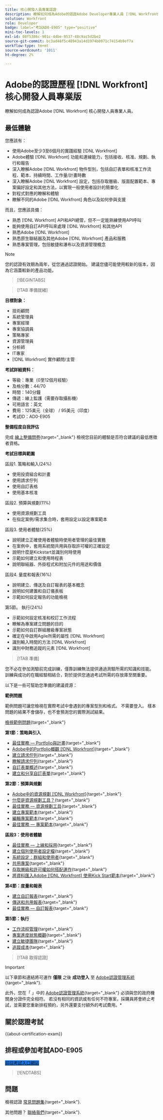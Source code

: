 ```yaml
---
title: 核心開發人員專業認證
description: 瞭解如何成為Adobe的認證Adobe Developer專業人員 [!DNL Workfront].
solution: Workfront
role: Developer
badge: label="考試AD0-E905" type="positive"
mini-toc-levels: 1
exl-id: 08f5386c-901c-44be-9537-48c9ac5d2be2
source-git-commit: bc3ad48f5c48943a14d1974b0971c74154b9ef7a
workflow-type: tm+mt
source-wordcount: '1011'
ht-degree: 2%

---
```


# Adobe的認證歷程 [!DNL Workfront] 核心開發人員專業版

瞭解如何成為認證Adobe [!DNL Workfront] 核心開發人員專業人員。

## 最低體驗

您應該有：

* 使用Adobe至少3至6個月的實踐經驗 [!DNL Workfront]
* Adobe體驗 [!DNL Workfront] 功能和連線能力，包括接收、核准、規劃、執行和報告
* 深入瞭解Adobe [!DNL Workfront] 物件型別，包括自訂表單和核准工作流程、範本、持續時間、工作量/計畫時數
* 深入瞭解Adobe [!DNL Workfront] 設定，包括存取層級、版面配置範本、專案偏好設定和其他方法，以實現一般使用者設計的簡單化
* 對程式對應的瞭解和體驗
* 瞭解不同的Adobe [!DNL Workfront] 角色以及如何參與支援

而且，您應該具備：

* 熟悉 [!DNL Workfront] API和API總管，但不一定能熟練使用API呼叫
* 能夠使用自訂API呼叫來處理 [!DNL Workfront] 和其他API
* 熟悉Adobe [!DNL Workfront]
* 熟悉原生聯結器及其他Adobe [!DNL Workfront] 產品和服務
* 熟悉專案管理，包括敏捷和瀑布以及資源管理概念

>[!NOTE]
>
>您的認證有效期為兩年，從您通過認證開始。 建議您儘可能使用較新的版本，因為它涵蓋較新的產品功能。

>[!BEGINTABS]

>[!TAB 準備就緒]

**目標對象：**

* 技術顧問
* 系統管理員
* 專案經理
* 專案協調員
* 策略專家
* 資源管理員
* 分析師
* IT專家
* [!DNL Workfront] 實作顧問/主管

**考試詳細資料：**

* 等級：專業（0至12個月經驗）
* 及格分數：44/70
* 時間：140分鐘
* 傳遞：線上監護（需要存取攝影機）
* 可用語言：英文
* 費用：125美元（全球） / 95美元（印度）
* 考試ID：AD0-E905

**整備程度自我評估**

完成 [線上整備問卷](https://scorpion.caveon.com/launchpad/ad-q-e905-readiness-questionnaire-for-adobe-workfront-core-developer-professional/ad-q-e905-readiness-questionnaire-for-adobe-workfront-core-developer-professional){target="_blank"} 檢視您目前的體驗是否符合建議的最低應徵者資格。

**考試目標與範圍**

區段1. 策略和輸入(24%)

* 使用投資組合和計畫
* 使用請求佇列
* 使用自訂表格
* 使用基本核准

區段2. 預算與規劃(11%)

* 使用資源規劃工具
* 在指定案例/需求集合時，套用設定以設定專案範本

區段3. 使用者體驗(25%)

* 說明建立正確使用者體驗時使用者管理的最佳實務
* 在案例中，套用系統間共用與存取許可權的正確設定
* 說明什麼是Kickstart並識別何時使用
* 示範如何建立和使用時程表
* 說明聯結器、外掛程式和附加元件的用途和價值

區段4. 量度和報表(16%)

* 說明建立、傳送及自訂報表的基本概念
* 說明如何建置和自訂儀表板
* 示範如何設定報告的功能檢視

第5節。 執行(24%)

* 示範如何設定核准和校訂工作流程
* 瞭解為專案建立問題的目的
* 示範如何自訂群組層級專案狀態
* 確定在中啟用Agile所需的屬性 [!DNL Workfront]
* 識別輸入時間的方法 [!DNL Workfront]
* 識別中財務追蹤的元素 [!DNL Workfront]

>[!TAB 準備]

您不必在參加測驗前完成訓練，僅靠訓練無法提供通過測驗所需的知識和技能。 訓練與成功的在職經驗相結合，對於提供您通過考試所需的存放庫至關重要。

以下是一些可幫助您準備的建議資源：

**範例問題**

範例問題可讓您檢視在實際考試中會遇到的專案型別和格式。 不需要登入。 樣本問題的結果不會儲存，也不會預測您的實際測試結果。

[檢視範例問題](https://scorpion.caveon.com/launchpad/ad0-e905-adobe-workfront-developer-professional-copy-ljt8s6/ad4-e905-adobe-workfront-core-developer-professional-sample-exam){target="_blank"}

**第1節：策略與引入**

* [最佳實務 — Portfolio與計畫](https://experienceleague.adobe.com/docs/workfront-learn/tutorials-workfront/best-practices/portfolios-programs-bp.html){target="_blank"}
* [Adobe中的Portfolio概觀 [!DNL Workfront]](https://experienceleague.adobe.com/docs/workfront/using/manage-work/portfolio-management/portfolio-overview-in-adobe-workfront/portfolio-overview.html){target="_blank"}
* [建立請求佇列](https://experienceleague.adobe.com/docs/workfront/using/manage-work/requests/create-and-manage-request-queues/create-request-queue.html){target="_blank"}
* [瞭解請求佇列](https://experienceleague.adobe.com/docs/workfront-learn/tutorials-workfront/manage-work/request-queues/understand-request-queues.html){target="_blank"}
* [自訂表單概述](https://experienceleague.adobe.com/docs/workfront/using/administration-and-setup/customize/custom-forms/custom-forms-overview.html){target="_blank"}
* [建立和分享自訂表單](https://experienceleague.adobe.com/docs/workfront-learn/tutorials-workfront/custom-data/custom-forms/custom-forms-creating-and-sharing-a-custom-form.html){target="_blank"}

**第2節：預算與規劃**

* [Adobe中的資源規劃 [!DNL Workfront]](https://experienceleague.adobe.com/docs/workfront/using/manage-resources/resource-planning-in-adobe-workfront/resource-planning-overview.html){target="_blank"}
* [什麼是資源規劃工具？](https://experienceleague.adobe.com/docs/workfront-learn/tutorials-workfront/manage-resources/resource-planning/what-is-the-resource-planner.html){target="_blank"}
* [最佳實務 — 資源規劃工具](https://experienceleague.adobe.com/docs/workfront-learn/tutorials-workfront/best-practices/resource-planner-bp.html){target="_blank"}
* [建立專案範本](https://experienceleague.adobe.com/docs/workfront-learn/tutorials-workfront/manage-work/create-and-manage-project-templates/create-a-project-template.html){target="_blank"}
* [編輯專案範本](https://experienceleague.adobe.com/docs/workfront/using/manage-work/projects/create-and-manage-project-templates/edit-templates.html){target="_blank"}
* [最佳實務 — 專案範本](https://experienceleague.adobe.com/docs/workfront-learn/tutorials-workfront/best-practices/project-templates-bp.html){target="_blank"}

**區段3：使用者體驗**

* [最佳實務 — 上線和採用](https://experienceleague.adobe.com/docs/workfront-learn/tutorials-workfront/best-practices/onboarding-adoption-bp.html){target="_blank"}
* [建立個別使用者設定檔](https://experienceleague.adobe.com/docs/workfront-learn/tutorials-workfront/administration-and-setup/create-and-manage-users/create-an-individual-user-profile.html){target="_blank"}
* [系統設定：群組和使用者](https://experienceleague.adobe.com/docs/workfront-learn/tutorials-workfront/workfront-dam-program/system-setup/system-setup-groups-and-users.html){target="_blank"}
* [共用專案](https://experienceleague.adobe.com/docs/workfront-learn/tutorials-workfront/manage-work/projects/share-a-project.html){target="_blank"}
* [存取層級和許可權如何搭配運作](https://experienceleague.adobe.com/docs/workfront/using/administration-and-setup/add-users/access-levels/how-access-levels-permissions-work-together.html){target="_blank"}
* [將資料匯入Adobe [!DNL Workfront] 使用Kick Start範本](https://experienceleague.adobe.com/docs/workfront/using/administration-and-setup/manage-wf/kick-starts/import-data-via-kickstarts.html){target="_blank"}

**第4節：度量和報表**

* [建立自訂報表](https://experienceleague.adobe.com/docs/workfront/using/reporting/reports/create-manage-reports/create-custom-report.html){target="_blank"}
* [傳送和共用報表](https://experienceleague.adobe.com/docs/workfront-learn/tutorials-workfront/reporting/basic-reporting/how-to-send-and-share-reports.html){target="_blank"}
* [最佳實務 — 自訂報表](https://experienceleague.adobe.com/docs/workfront-learn/tutorials-workfront/best-practices/custom-reports-bp.html){target="_blank"}


**第5節：執行**

* [工作流程管理](https://business.adobe.com/products/workfront/workflow-management.html){target="_blank"}
* [專案進度狀態概觀](https://experienceleague.adobe.com/docs/workfront/using/manage-work/projects/plan-a-project/project-progress-status.html){target="_blank"}
* [建立敏捷團隊](https://experienceleague.adobe.com/docs/workfront/using/agile/agile-in-workfront/create-an-agile-team.html){target="_blank"}
* [追蹤成本](https://experienceleague.adobe.com/docs/workfront/using/manage-work/projects/project-finances/track-costs.html){target="_blank"}

>[!TAB 取得認證]

>[!IMPORTANT]
>
>以下章節和連結將可運作 **僅限**  之後 **成功登入** 至 [Adobe認證管理系統](https://www.certmetrics.com/adobe){target="_blank"}.
>
>此外，您在「 」中的 [Adobe認證管理系統](https://www.certmetrics.com/adobe){target="_blank"} 必須與您的政府機關身分證件完全相符。 若沒有相同的資訊或有任何不符專案，採購員將會終止考試，並需要您重新排程預約，另外還要支付額外的考試費用。*



## 關於認證考試

{{about-certification-exam}}

## 排程或參加考試AD0-E905

<a href="https://www.certmetrics.com/adobe/candidate/examity_sso.aspx?eid=AD0-E905" target="_blank" class="spectrum-Button spectrum-Button--fill spectrum-Button--accent spectrum-Button--sizeM is-margin-bottom-big-big at-element-click-tracking" style="background-color:#1473E6">

<span class="spectrum-Button-label has-no-wrap">
   前往考試入口網站
</span>
</a>

>[!ENDTABS]

## 問題

檢視認證 [常見問題集](https://experienceleague.adobe.com/docs/certification/certification/faq.html){target="_blank"}.

其他問題？ [聯絡我們](mailto:certif@adobe.com){target="_blank"}.
